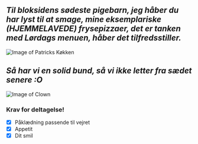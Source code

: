 ## _Til bloksidens sødeste pigebarn, jeg håber du har lyst til at smage, mine eksemplariske (HJEMMELAVEDE) frysepizzaer, det er tanken med Lørdags menuen, håber det tilfredsstiller._ 


![Image of Patricks Køkken](https://media0.giphy.com/media/iJa6kOfJ3qN7a/giphy.webp?cid=790b7611ece889afc6c8deeb07e25a75b7078ce7e00563ae&rid=giphy.webp)

## _Så har vi en solid bund, så vi ikke letter fra sædet senere :O_ 

![Image of Clown](https://media2.giphy.com/media/JtEaylOQeRsfS/200.webp?cid=790b76112d5d5848dd273656ea7c9864b236787a4016e5a2&rid=200.webp)

### Krav for deltagelse!

- [x] Påklædning passende til vejret
- [x] Appetit
- [x] Dit smil
